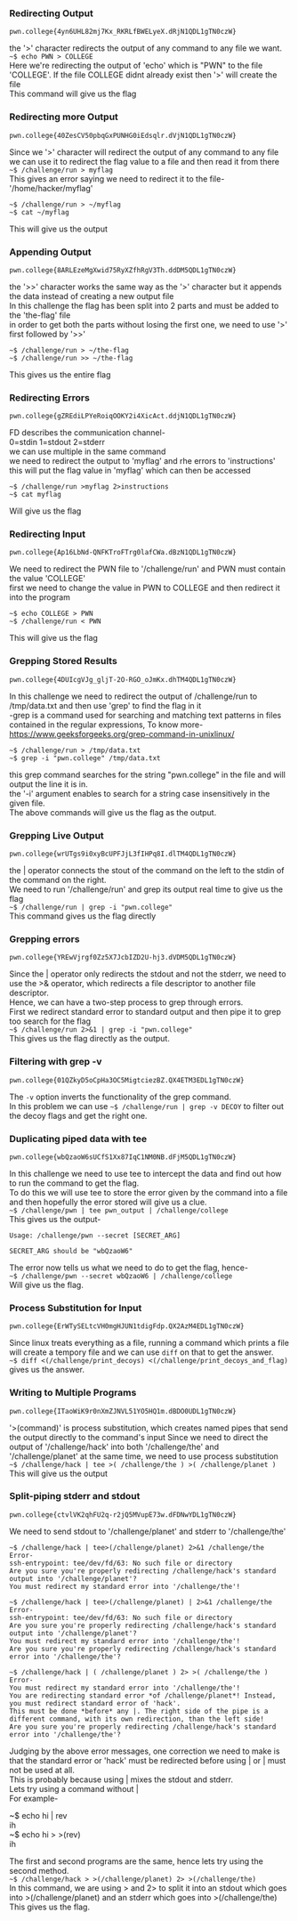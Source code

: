 ### Redirecting Output
```pwn.college{4yn6UHL82mj7Kx_RKRLfBWELyeX.dRjN1QDL1gTN0czW}```  

the '>' character redirects the output of any command to any file we want.  
```~$ echo PWN > COLLEGE```  
Here we're redirecting the output of 'echo' which is "PWN" to the file 'COLLEGE'. If the file COLLEGE didnt already exist then '>' will create the file  
This command will give us the flag  

### Redirecting more Output
```pwn.college{40ZesCV50pbqGxPUNHG0iEdsqlr.dVjN1QDL1gTN0czW}```

Since we '>' character will redirect the output of any command to any file we can use it to redirect the flag value to a file and then read it from there  
```~$ /challenge/run > myflag```  
This gives an error saying we need to redirect it to the file- '/home/hacker/myflag'
```
~$ /challenge/run > ~/myflag
~$ cat ~/myflag
```
This will give us the output  

### Appending Output
```pwn.college{8ARLEzeMgXwid75RyXZfhRgV3Th.ddDM5QDL1gTN0czW}```

the '>>' character works the same way as the '>' character but it appends the data instead of creating a new output file  
In this challenge the flag has been split into 2 parts and must be added to the 'the-flag' file  
in order to get both the parts without losing the first one, we need to use '>' first followed by '>>'  
```
~$ /challenge/run > ~/the-flag
~$ /challenge/run >> ~/the-flag
```
This gives us the entire flag  

### Redirecting Errors
```pwn.college{gZREdiLPYeRoiqOOKY2i4XicAct.ddjN1QDL1gTN0czW}```

FD describes the communication channel-  
0=stdin   1=stdout   2=stderr  
we can use multiple in the same command  
we need to redirect the output to 'myflag' and rhe errors to 'instructions'  
this will put the flag value in 'myflag' which can then be accessed  
```
~$ /challenge/run >myflag 2>instructions
~$ cat myflag
```  
Will give us the flag  

### Redirecting Input
```pwn.college{Ap16LbNd-QNFKTroFTrg0lafCWa.dBzN1QDL1gTN0czW}```

We need to redirect the PWN file to '/challenge/run' and PWN must contain the value 'COLLEGE'  
first we need to change the value in PWN to COLLEGE and then redirect it into the program  
```
~$ echo COLLEGE > PWN
~$ /challenge/run < PWN
```
This will give us the flag 

### Grepping Stored Results
```pwn.college{4DUIcgVJg_gljT-2O-RGO_oJmKx.dhTM4QDL1gTN0czW}```

In this challenge we need to redirect the output of /challenge/run to /tmp/data.txt and then use 'grep' to find the flag in it  
-grep is a command used for searching and matching text patterns in files contained in the regular expressions, To know more- https://www.geeksforgeeks.org/grep-command-in-unixlinux/  
```
~$ /challenge/run > /tmp/data.txt
~$ grep -i "pwn.college" /tmp/data.txt
```
this grep command searches for the string "pwn.college" in the file and will output the line it is in.  
the '-i' argument enables to search for a string case insensitively in the given file.  
The above commands will give us the flag as the output.

### Grepping Live Output
```pwn.college{wrUTgs9i0xyBcUPFJjL3fIHPq8I.dlTM4QDL1gTN0czW}```

the | operator connects the stout of the command on the left to the stdin of the command on the right.  
We need to run '/challenge/run' and grep its output real time to give us the flag  
```~$ /challenge/run | grep -i "pwn.college"```  
This command gives us the flag directly  

### Grepping errors
```pwn.college{YREwVjrgf0Zz5X7JcbIZD2U-hj3.dVDM5QDL1gTN0czW}```  

Since the | operator only redirects the stdout and not the stderr, we need to use the  >& operator, which redirects a file descriptor to another file descriptor.  
Hence,  we can have a two-step process to grep through errors.  
First we redirect standard error to standard output and then pipe it to grep too search for the flag  
```~$ /challenge/run 2>&1 | grep -i "pwn.college"```  
This gives us the flag directly as the output.  

### Filtering with grep -v  
```pwn.college{01QZkyD5oCpHa3OC5MigtciezBZ.QX4ETM3EDL1gTN0czW}```  

The ```-v``` option inverts the functionality of the grep command.  
In this problem we can use ```~$ /challenge/run | grep -v DECOY``` to filter out the decoy flags and get the right one.  

### Duplicating piped data with tee  
```pwn.college{wbQzaoW6sUCfS1Xx87IqC1NM0NB.dFjM5QDL1gTN0czW}```

In this challenge we need to use tee to intercept the data and find out how to run the command to get the flag.  
To do this we will use tee to store the error given by the command into a file and then hopefully the error stored will give us a clue.  
```~$ /challenge/pwn | tee pwn_output | /challenge/college```  
This gives us the output-  
```
Usage: /challenge/pwn --secret [SECRET_ARG]

SECRET_ARG should be "wbQzaoW6"
```
The error now tells us what we need to do to get the flag, hence-  
```~$ /challenge/pwn --secret wbQzaoW6 | /challenge/college```  
Will give us the flag.  


### Process Substitution for Input
```pwn.college{ErWTySELtcVH0mgHJUN1tdigFdp.QX2AzM4EDL1gTN0czW}```  

Since linux treats everything as a file, running a command which prints a file will create a tempory file and we can use ```diff``` on that to get the answer.  
```~$ diff <(/challenge/print_decoys) <(/challenge/print_decoys_and_flag)``` gives us the answer.  

### Writing to Multiple Programs
```pwn.college{ITaoWiK9r0nXmZJNVL51YO5HQ1m.dBDO0UDL1gTN0czW}```

'>(command)' is process substitution, which creates named pipes that send the output directly to the command's input
Since we need to direct the output of '/challenge/hack' into both '/challenge/the' and '/challenge/planet' at the same time, we need to use process substitution  
```~$ /challenge/hack | tee >( /challenge/the ) >( /challenge/planet )```  
This will give us the output  

###  Split-piping stderr and stdout
```pwn.college{ctvlVK2qhFU2q-r2jQ5MVupE73w.dFDNwYDL1gTN0czW}```

We need to send stdout to '/challenge/planet' and stderr to '/challenge/the'  
```
~$ /challenge/hack | tee>(/challenge/planet) 2>&1 /challenge/the
Error-
ssh-entrypoint: tee/dev/fd/63: No such file or directory
Are you sure you're properly redirecting /challenge/hack's standard output into '/challenge/planet'?
You must redirect my standard error into '/challenge/the'!
```  
```
~$ /challenge/hack | tee>(/challenge/planet) | 2>&1 /challenge/the
Error- 
ssh-entrypoint: tee/dev/fd/63: No such file or directory
Are you sure you're properly redirecting /challenge/hack's standard output into '/challenge/planet'?
You must redirect my standard error into '/challenge/the'!
Are you sure you're properly redirecting /challenge/hack's standard error into '/challenge/the'?
```  
```
~$ /challenge/hack | ( /challenge/planet ) 2> >( /challenge/the )
Error- 
You must redirect my standard error into '/challenge/the'!
You are redirecting standard error *of /challenge/planet*! Instead, you must redirect standard error of 'hack'.
This must be done *before* any |. The right side of the pipe is a different command, with its own redirection, than the left side!
Are you sure you're properly redirecting /challenge/hack's standard error into '/challenge/the'?
```
Judging by the above error messages, one correction we need to make is that the standard error or 'hack' must be redirected before using | or | must not be used at all.  
This is probably because using | mixes the stdout and stderr.  
Lets try using a command without |  
For example-  

~$ echo hi | rev  
ih  
~$ echo hi > >(rev)  
ih  

The first and second programs are the same, hence lets try using the second method.  
```~$ /challenge/hack > >(/challenge/planet) 2> >(/challenge/the)```  
In this command, we are using > and 2> to split it into an stdout which goes into >(/challenge/planet) and an stderr which goes into >(/challenge/the)  
This gives us the flag.

